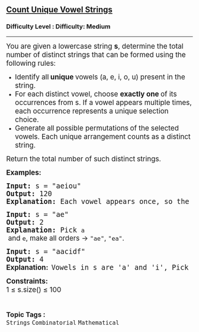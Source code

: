 <h2><a href="https://www.geeksforgeeks.org/problems/count-unique-vowel-strings/1">Count Unique Vowel Strings</a></h2><h3>Difficulty Level : Difficulty: Medium</h3><hr><div class="problems_problem_content__Xm_eO" style="user-select: auto;"><p style="user-select: auto;"><span style="font-size: 18.6667px; user-select: auto;">You are given a lowercase string <strong style="user-select: auto;">s</strong>, determine the total number of distinct strings that can be formed using the following rules:</span></p>
<ul style="user-select: auto;">
<li style="user-select: auto;"><span style="font-size: 18.6667px; user-select: auto;">Identify all<strong style="user-select: auto;"> unique </strong>vowels (a, e, i, o, u) present in the string.</span></li>
<li style="user-select: auto;"><span style="font-size: 18.6667px; user-select: auto;">For each distinct vowel, choose <strong style="user-select: auto;">exactly one </strong>of its occurrences from s. If a vowel appears multiple times, each occurrence represents a unique selection choice.</span></li>
<li style="user-select: auto;"><span style="font-size: 18.6667px; user-select: auto;">Generate all possible permutations<strong style="user-select: auto;"> </strong>of the selected vowels. Each unique arrangement counts as a distinct string.</span></li>
</ul>
<p style="user-select: auto;"><span style="font-size: 18.6667px; user-select: auto;">Return the total number of such distinct<strong style="user-select: auto;"> </strong>strings.</span></p>
<p style="user-select: auto;"><span style="font-size: 14pt; user-select: auto;"><strong style="user-select: auto;">Examples:</strong></span></p>
<pre style="user-select: auto;"><span style="font-size: 14pt; user-select: auto;"><strong style="user-select: auto;">Input: </strong>s<strong style="user-select: auto;"> </strong>=<strong style="user-select: auto;"> </strong>"aeiou"<strong style="user-select: auto;"><br style="user-select: auto;">Output: </strong>120<strong style="user-select: auto;"><br style="user-select: auto;">Explanation: </strong></span><span style="font-size: 18.6667px; user-select: auto;">Each vowel appears once, so the number of different strings can form is 5! = 120.</span></pre>
<pre style="user-select: auto;"><span style="font-size: 14pt; user-select: auto;"><strong style="user-select: auto;">Input: </strong>s<strong style="user-select: auto;"> </strong>= "ae"<strong style="user-select: auto;"><br style="user-select: auto;">Output: </strong>2<strong style="user-select: auto;"><br style="user-select: auto;">Explanation: </strong>Pick <code data-start="127" data-end="130" data-is-only-node="" style="user-select: auto;">a</code><span style="font-family: -apple-system, BlinkMacSystemFont, &quot;Segoe UI&quot;, Roboto, Oxygen, Ubuntu, Cantarell, &quot;Open Sans&quot;, &quot;Helvetica Neue&quot;, sans-serif; user-select: auto;"> and </span><code data-start="135" data-end="138" style="user-select: auto;">e</code><span style="font-family: -apple-system, BlinkMacSystemFont, &quot;Segoe UI&quot;, Roboto, Oxygen, Ubuntu, Cantarell, &quot;Open Sans&quot;, &quot;Helvetica Neue&quot;, sans-serif; user-select: auto;">, make all orders → </span><code data-start="158" data-end="164" style="user-select: auto;">"ae"</code><span style="font-family: -apple-system, BlinkMacSystemFont, &quot;Segoe UI&quot;, Roboto, Oxygen, Ubuntu, Cantarell, &quot;Open Sans&quot;, &quot;Helvetica Neue&quot;, sans-serif; user-select: auto;">, </span><code data-start="166" data-end="172" style="user-select: auto;">"ea"</code><span style="font-family: -apple-system, BlinkMacSystemFont, &quot;Segoe UI&quot;, Roboto, Oxygen, Ubuntu, Cantarell, &quot;Open Sans&quot;, &quot;Helvetica Neue&quot;, sans-serif; user-select: auto;">.</span></span></pre>
<pre style="user-select: auto;"><span style="font-size: 14pt; user-select: auto;"><strong style="user-select: auto;">Input:</strong> s = "aacidf"<br style="user-select: auto;"><strong style="user-select: auto;">Output: </strong>4 <br style="user-select: auto;"></span><strong style="user-select: auto;"><span style="font-size: 14pt; font-family: -apple-system, BlinkMacSystemFont, &quot;Segoe UI&quot;, Roboto, Oxygen, Ubuntu, Cantarell, &quot;Open Sans&quot;, &quot;Helvetica Neue&quot;, sans-serif; user-select: auto;">Explanation:</span></strong> <span style="font-size: 14pt; user-select: auto;">Vowels in s are 'a' and 'i', Pick each 'a'<span style="font-family: -apple-system, BlinkMacSystemFont, &quot;Segoe UI&quot;, Roboto, Oxygen, Ubuntu, Cantarell, &quot;Open Sans&quot;, &quot;Helvetica Neue&quot;, sans-serif; user-select: auto;"> once with a single 'i'</span><span style="font-family: -apple-system, BlinkMacSystemFont, &quot;Segoe UI&quot;, Roboto, Oxygen, Ubuntu, Cantarell, &quot;Open Sans&quot;, &quot;Helvetica Neue&quot;, sans-serif; user-select: auto;">, make all orders → </span><code data-start="287" data-end="293" style="user-select: auto;">"ai"</code><span style="font-family: -apple-system, BlinkMacSystemFont, &quot;Segoe UI&quot;, Roboto, Oxygen, Ubuntu, Cantarell, &quot;Open Sans&quot;, &quot;Helvetica Neue&quot;, sans-serif; user-select: auto;">, </span><code data-start="295" data-end="301" style="user-select: auto;">"ia"</code><span style="font-family: -apple-system, BlinkMacSystemFont, &quot;Segoe UI&quot;, Roboto, Oxygen, Ubuntu, Cantarell, &quot;Open Sans&quot;, &quot;Helvetica Neue&quot;, sans-serif; user-select: auto;">, </span><code data-start="303" data-end="309" style="user-select: auto;">"ai"</code><span style="font-family: -apple-system, BlinkMacSystemFont, &quot;Segoe UI&quot;, Roboto, Oxygen, Ubuntu, Cantarell, &quot;Open Sans&quot;, &quot;Helvetica Neue&quot;, sans-serif; user-select: auto;">, </span><code data-start="311" data-end="317" style="user-select: auto;">"ia"</code><span style="font-family: -apple-system, BlinkMacSystemFont, &quot;Segoe UI&quot;, Roboto, Oxygen, Ubuntu, Cantarell, &quot;Open Sans&quot;, &quot;Helvetica Neue&quot;, sans-serif; user-select: auto;">.</span></span></pre>
<p style="user-select: auto;"><span style="font-size: 14pt; user-select: auto;"><span style="font-family: -apple-system, BlinkMacSystemFont, &quot;Segoe UI&quot;, Roboto, Oxygen, Ubuntu, Cantarell, &quot;Open Sans&quot;, &quot;Helvetica Neue&quot;, sans-serif; user-select: auto;"><strong style="user-select: auto;">Constraints:<br style="user-select: auto;"></strong></span></span><span style="font-size: 14pt; user-select: auto;"><span style="font-family: -apple-system, BlinkMacSystemFont, &quot;Segoe UI&quot;, Roboto, Oxygen, Ubuntu, Cantarell, &quot;Open Sans&quot;, &quot;Helvetica Neue&quot;, sans-serif; user-select: auto;">1 ≤ s.size() ≤ 100</span></span></p></div><br><p><span style=font-size:18px><strong>Topic Tags : </strong><br><code>Strings</code>&nbsp;<code>Combinatorial</code>&nbsp;<code>Mathematical</code>&nbsp;